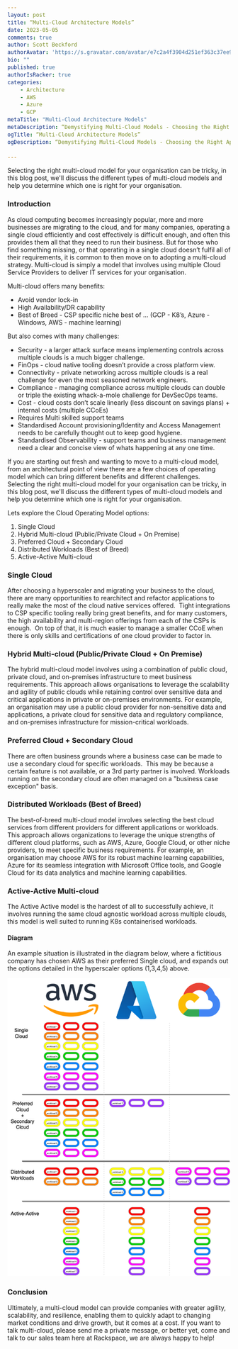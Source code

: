 ```yaml
---
layout: post
title: “Multi-Cloud Architecture Models”
date: 2023-05-05
comments: true
author: Scott Beckford
authorAvatar: 'https://s.gravatar.com/avatar/e7c2a4f3904d251ef363c37ee9b69fd4?s=80'
bio: ""
published: true
authorIsRacker: true
categories:
    - Architecture
    - AWS
    - Azure
    - GCP
metaTitle: "Multi-Cloud Architecture Models"
metaDescription: “Demystifying Multi-Cloud Models - Choosing the Right Approach for Your Organization”
ogTitle: “Multi-Cloud Architecture Models”
ogDescription: “Demystifying Multi-Cloud Models - Choosing the Right Approach for Your Organization”

---
```


Selecting the right multi-cloud model for your organisation can be tricky, in this blog post, we'll discuss the different types of multi-cloud models and help you determine which one is right for your organisation.


<!--more-->

### Introduction

As cloud computing becomes increasingly popular, more and more businesses are migrating to the cloud, and for many companies, operating a single cloud efficiently and cost effectively is difficult enough, and often this provides them all that they need to run their business.
But for those who find something missing, or that operating in a single cloud doesn’t fulfil all of their requirements, it is common to then move on to adopting a multi-cloud strategy.
Multi-cloud is simply a model that involves using multiple Cloud Service Providers to deliver IT services for your organisation.
                           
Multi-cloud offers many benefits:
- Avoid vendor lock-in
- High Availability/DR capability
- Best of Breed - CSP specific niche best of … (GCP - K8’s, Azure - Windows, AWS - machine learning)

But also comes with many challenges:
- Security - a larger attack surface means implementing controls across multiple clouds is a much bigger challenge.
- FinOps - cloud native tooling doesn’t provide a cross platform view.
- Connectivity - private networking across multiple clouds is a real challenge for even the most seasoned network engineers.
- Compliance - managing compliance across multiple clouds can double or triple the existing whack-a-mole challenge for DevSecOps teams.
- Cost - cloud costs don’t scale linearly (less discount on savings plans) + internal costs (multiple CCoEs)
- Requires Multi skilled support teams
- Standardised Account provisioning/Identity and Access Management needs to be carefully thought out to keep good hygiene.
- Standardised Observability - support teams and business management need a clear and concise view of whats happening at any one time.

If you are starting out fresh and wanting to move to a multi-cloud model, from an architectural point of view there are a few choices of operating model which can bring different benefits and different challenges.  
Selecting the right multi-cloud model for your organisation can be tricky, in this blog post, we'll discuss the different types of multi-cloud models and help you determine which one is right for your organisation.

Lets explore the Cloud Operating Model options:
1. Single Cloud
2. Hybrid Multi-cloud (Public/Private Cloud + On Premise)
3. Preferred Cloud + Secondary Cloud
4. Distributed Workloads (Best of Breed)
5. Active-Active Multi-cloud
 
### Single Cloud

After choosing a hyperscaler and migrating your business to the cloud, there are many opportunities to rearchitect and refactor applications to really make the most of the cloud native services offered.  Tight integrations to CSP specific tooling really bring great benefits, and for many customers, the high availability and multi-region offerings from each of the CSPs is enough.  On top of that, it is much easier to manage a smaller CCoE when there is only skills and certifications of one cloud provider to factor in.
 
### Hybrid Multi-cloud (Public/Private Cloud + On Premise)

The hybrid multi-cloud model involves using a combination of public cloud, private cloud, and on-premises infrastructure to meet business requirements. This approach allows organisations to leverage the scalability and agility of public clouds while retaining control over sensitive data and critical applications in private or on-premises environments. For example, an organisation may use a public cloud provider for non-sensitive data and applications, a private cloud for sensitive data and regulatory compliance, and on-premises infrastructure for mission-critical workloads.
 
### Preferred Cloud + Secondary Cloud

There are often business grounds where a business case can be made to use a secondary cloud for specific workloads.  This may be because a certain feature is not available, or a 3rd party partner is involved. Workloads running on the secondary cloud are often managed on a "business case exception" basis.
 
### Distributed Workloads (Best of Breed)

The best-of-breed multi-cloud model involves selecting the best cloud services from different providers for different applications or workloads. This approach allows organizations to leverage the unique strengths of different cloud platforms, such as AWS, Azure, Google Cloud, or other niche providers, to meet specific business requirements. For example, an organisation may choose AWS for its robust machine learning capabilities, Azure for its seamless integration with Microsoft Office tools, and Google Cloud for its data analytics and machine learning capabilities.
 
### Active-Active Multi-cloud

The Active Active model is the hardest of all to successfully achieve, it involves running the same cloud agnostic workload across multiple clouds, this model is well suited to running K8s containerised workloads.
 
#### Diagram
An example situation is illustrated in the diagram below, where a fictitious company has chosen AWS as their preferred Single cloud, and expands out the options detailed in the hyperscaler options (1,3,4,5) above.

<img src=multicloud-All-in-One.drawio.png title=multi-cloud alt= multi-cloud>


### Conclusion
Ultimately, a multi-cloud model can provide companies with greater agility, scalability, and resilience, enabling them to quickly adapt to changing market conditions and drive growth, but it comes at a cost.
If you want to talk multi-cloud, please send me a private message, or better yet, come and talk to our sales team here at Rackspace, we are always happy to help!


